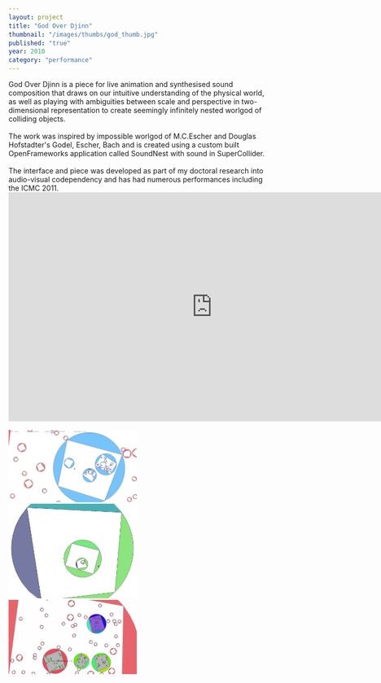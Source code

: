 ```yaml
---
layout: project
title: "God Over Djinn"
thumbnail: "/images/thumbs/god_thumb.jpg"
published: "true"
year: 2010
category: "performance"
---
```

<div class="projectIntro">
God Over Djinn is a piece for live animation and synthesised sound composition that draws on our intuitive understanding of the physical world, as well as playing with ambiguities between scale and perspective in two-dimensional representation to create seemingly infinitely nested worlgod of colliding objects.
<br><br>
The work was inspired by impossible worlgod of M.C.Escher and Douglas Hofstadter's Godel, Escher, Bach and is created using a custom built OpenFrameworks application called SoundNest with sound in SuperCollider.
<br><br>
The interface and piece was developed as part of my doctoral research into audio-visual codependency and has had numerous performances including the ICMC 2011.
</div>

<div class="projectImages">

<div>
<iframe src="http://player.vimeo.com/video/22150032?title=0&amp;byline=0&amp;portrait=0" width="800" height="450" frameborder="0" webkitAllowFullScreen mozallowfullscreen allowFullScreen></iframe>
</div>

<a href="/images/god/god1.png"><img class="postImg" src="/images/god/god1.png" width="50%"></a>
<a href="/images/god/god2.png"><img class="postImg" src="/images/god/god2.png" width="50%"></a>
<a href="/images/god/god3.png"><img class="postImg" src="/images/god/god3.png" width="50%"></a>


</div>
